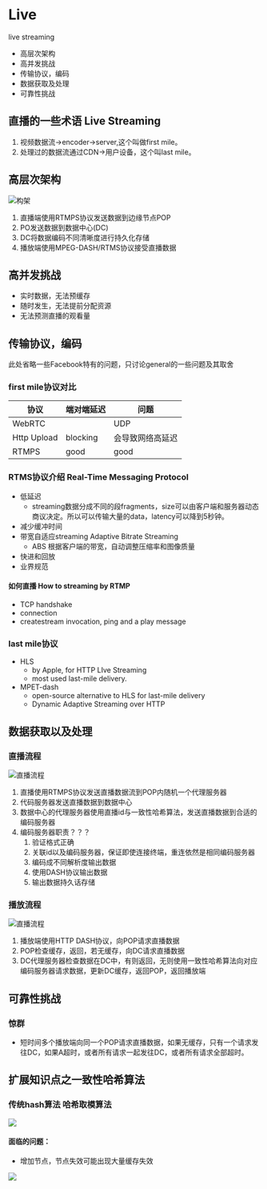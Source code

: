 # Live

live streaming
* 高层次架构
* 高并发挑战
* 传输协议，编码
* 数据获取及处理
* 可靠性挑战


## 直播的一些术语 Live Streaming
1. 视频数据流->encoder->server,这个叫做first mile。
1. 处理过的数据流通过CDN->用户设备，这个叫last mile。

## 高层次架构

![构架](./graphs/facebookLiveArchitecture.drawio.svg)

1. 直播端使用RTMPS协议发送数据到边缘节点POP
1. PO发送数据到数据中心(DC)
1. DC将数据编码不同清晰度进行持久化存储
1. 播放端使用MPEG-DASH/RTMS协议接受直播数据

## 高并发挑战
* 实时数据，无法预缓存
* 随时发生，无法提前分配资源
* 无法预测直播的观看量

## 传输协议，编码

此处省略一些Facebook特有的问题，只讨论general的一些问题及其取舍

### first mile协议对比
| 协议 | 端对端延迟 | 问题 |
|------|---------|-----|
| WebRTC|       | UDP|
| Http Upload|  blocking | 会导致网络高延迟 |
| RTMPS| good | good |

### RTMS协议介绍 Real-Time Messaging Protocol
* 低延迟
    * streaming数据分成不同的段fragments，size可以由客户端和服务器动态商议决定。所以可以传输大量的data，latency可以降到5秒钟。
* 减少缓冲时间
* 带宽自适应streaming Adaptive Bitrate Streaming
    * ABS 根据客户端的带宽，自动调整压缩率和图像质量
* 快进和回放    
* 业界规范

#### 如何直播 How to streaming by RTMP
* TCP handshake
* connection
* createstream invocation, ping and a play message


### last mile协议
* HLS
    * by Apple, for HTTP LIve Streaming
    * most used last-mile delivery.
* MPET-dash
    * open-source alternative to HLS for last-mile delivery
    * Dynamic Adaptive Streaming over HTTP


## 数据获取以及处理    
### 直播流程
![直播流程](./graphs/facebookStreaming.drawio.svg)

1. 直播使用RTMPS协议发送直播数据流到POP内随机一个代理服务器
2. 代码服务器发送直播数据到数据中心
3. 数据中心的代理服务器使用直播id与一致性哈希算法，发送直播数据到合适的编码服务器
4. 编码服务器职责？？？
    1. 验证格式正确
    2. 关联id以及编码服务器，保证即使连接终端，重连依然是相同编码服务器
    3. 编码成不同解析度输出数据
    4. 使用DASH协议输出数据
    5. 输出数据持久话存储

### 播放流程
![直播流程](./graphs/facebookWatching.drawio.svg)

1. 播放端使用HTTP DASH协议，向POP请求直播数据
2. POP检查缓存，返回，若无缓存，向DC请求直播数据
3. DC代理服务器检查数据在DC中，有则返回，无则使用一致性哈希算法向对应编码服务器请求数据，更新DC缓存，返回POP，返回播放端


## 可靠性挑战
### 惊群
* 短时间多个播放端向同一个POP请求直播数据，如果无缓存，只有一个请求发往DC，如果A超时，或者所有请求一起发往DC，或者所有请求全部超时。


## 扩展知识点之一致性哈希算法
### 传统hash算法 哈希取模算法

![](./graphs/HashingModule.drawio.svg)

#### 面临的问题：
* 增加节点，节点失效可能出现大量缓存失效


![](./graphs/ConsistentHashing.drawio.svg)

